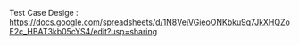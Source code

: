 Test Case Desige : https://docs.google.com/spreadsheets/d/1N8VejVGieoONKbku9q7JkXHQZoE2c_HBAT3kb05cYS4/edit?usp=sharing